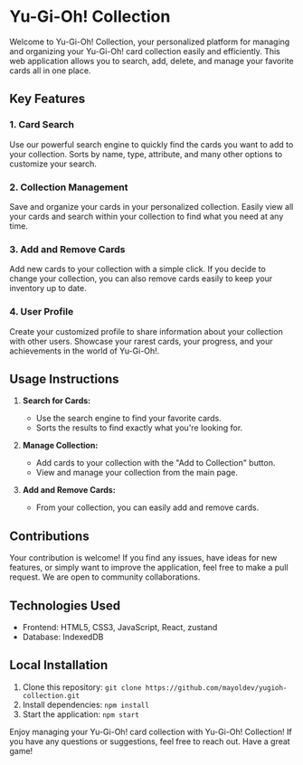 # Yu-Gi-Oh! Collection

Welcome to Yu-Gi-Oh! Collection, your personalized platform for managing and organizing your Yu-Gi-Oh! card collection easily and efficiently. This web application allows you to search, add, delete, and manage your favorite cards all in one place.

## Key Features

### 1. Card Search
Use our powerful search engine to quickly find the cards you want to add to your collection. Sorts by name, type, attribute, and many other options to customize your search.

### 2. Collection Management
Save and organize your cards in your personalized collection. Easily view all your cards and search within your collection to find what you need at any time.

### 3. Add and Remove Cards
Add new cards to your collection with a simple click. If you decide to change your collection, you can also remove cards easily to keep your inventory up to date.

### 4. User Profile
Create your customized profile to share information about your collection with other users. Showcase your rarest cards, your progress, and your achievements in the world of Yu-Gi-Oh!.

## Usage Instructions

1. **Search for Cards:**
   - Use the search engine to find your favorite cards.
   - Sorts the results to find exactly what you're looking for.

2. **Manage Collection:**
   - Add cards to your collection with the "Add to Collection" button.
   - View and manage your collection from the main page.

3. **Add and Remove Cards:**
   - From your collection, you can easily add and remove cards.


## Contributions

Your contribution is welcome! If you find any issues, have ideas for new features, or simply want to improve the application, feel free to make a pull request. We are open to community collaborations.

## Technologies Used

- Frontend: HTML5, CSS3, JavaScript, React, zustand
- Database: IndexedDB

## Local Installation

1. Clone this repository: `git clone https://github.com/mayoldev/yugioh-collection.git`
2. Install dependencies: `npm install`
3. Start the application: `npm start`

Enjoy managing your Yu-Gi-Oh! card collection with Yu-Gi-Oh! Collection! If you have any questions or suggestions, feel free to reach out. Have a great game!
